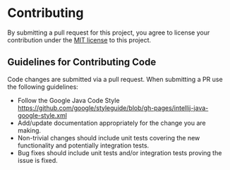 # Contributing

By submitting a pull request for this project, you agree to license your contribution under
the <a href="https://github.com/leonaugust/delphian-bush-crypto-panic-connector/blob/master/LICENSE.md" target="_blank">
MIT license</a> to this project.

## Guidelines for Contributing Code

Code changes are submitted via a pull request. When submitting a PR use the following
guidelines:

* Follow the Google Java Code Style https://github.com/google/styleguide/blob/gh-pages/intellij-java-google-style.xml
* Add/update documentation appropriately for the change you are making.
* Non-trivial changes should include unit tests covering the new functionality and potentially
  integration tests.
* Bug fixes should include unit tests and/or integration tests proving the issue is fixed.